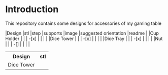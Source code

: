 # Introduction
This repository contains some designs for accessories of my gaming table


|Design     |stl    |step   |supports   |image  |suggested orientation  |readme |
|Cup Holder |       |       | -[x]      |       |                       |       |
|Dice Tower |       |       | -[x]      |       |                       |       |
|Dice Tray  |       |       | -[x]      |       |                       |       |
|Nut        |       |       | -[]       |       |                       |       |

<table>
    <tr>
        <th>Design</th>
        <th>stl</th>
    </tr>
    <tr>
        <td>Dice Tower</td>
        <td></td>
    </tr>
</table>